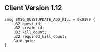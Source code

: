 ## Client Version 1.12

```rust,ignore
smsg SMSG_QUESTUPDATE_ADD_KILL = 0x0199 {
    u32 quest_id;    
    u32 create_id;    
    u32 kill_count;    
    u32 required_kill_count;    
    Guid guid;    
}

```
